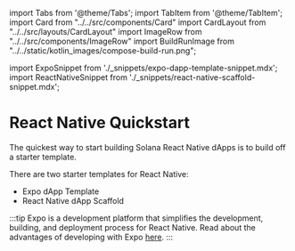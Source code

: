 import Tabs from '@theme/Tabs';
import TabItem from '@theme/TabItem';
import Card from "../../src/components/Card"
import CardLayout from "../../src/layouts/CardLayout"
import ImageRow from "../../src/components/ImageRow"
import BuildRunImage from "../../static/kotlin_images/compose-build-run.png";

import ExpoSnippet from './\_snippets/expo-dapp-template-snippet.mdx';
import ReactNativeSnippet from './\_snippets/react-native-scaffold-snippet.mdx';

# React Native Quickstart

The quickest way to start building Solana React Native dApps is to build off a starter template.

There are two starter templates for React Native:

- Expo dApp Template
- React Native dApp Scaffold

:::tip
Expo is a development platform that simplifies the development, building, and deployment process for React Native. Read about
the advantages of developing with Expo [here](react-native/expo).
:::

<Tabs>
<TabItem value="Expo dApp Template" label="Expo dApp Template">

<ExpoSnippet />

</TabItem>
<TabItem value="React Native dApp Scaffold" label="React Native dApp Scaffold">

<ReactNativeSnippet />

</TabItem>
</Tabs>
